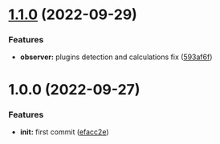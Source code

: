 # [1.1.0](https://github.com/yoyurec/logseq-sticky-headers/compare/v1.0.0...v1.1.0) (2022-09-29)


### Features

* **observer:** plugins detection and calculations fix ([593af6f](https://github.com/yoyurec/logseq-sticky-headers/commit/593af6f2f826c52641170a637d3790763e30144d))

# 1.0.0 (2022-09-27)


### Features

* **init:** first commit ([efacc2e](https://github.com/yoyurec/logseq-sticky-headers/commit/efacc2eb307fe28035310c3db9fb9a5950407f85))
